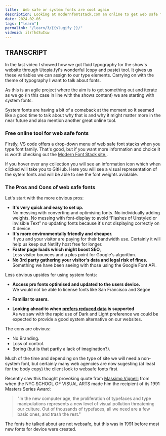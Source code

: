 ```yaml
---
title:  Web safe or system fonts are cool again
description: Looking at modernfontstack.com an online to get web safe fonts. 
date: 2024-02-06
tags: ["learn"]
permalink: "/learn/3/{{slugify }}/"
videoid: ilrfhdSuIsw
---
```


TRANSCRIPT
----------

In the last video I showed how we got fluid typography for the show's website through Utopia.fyi's wonderful (copy and paste) tool. It gives us these variables we can assign to our type elements. Carrying on with the theme of typography I want to talk about fonts.

As this is an agile project where the aim is to get something out and iterate as we go (in this case in line with the shows content) we are starting with system fonts.

System fonts are having a bit of a comeback at the moment so It seemed like a good time to talk about why that is and why it might matter more in the near future and also mention another great online tool.

### Free online tool for web safe fonts

Firstly, VS code offers a drop-down menu of web safe font stacks when you type font family. That's good, but if you want more information and choice it is worth checking out the [Modern Font Stack site.](https://modernfontstacks.com/).

If you hover over any collection you will see an information icon which when clicked will take you to GitHub. Here you will see a visual representation of the sytem fonts and will be able to see the font weights avialable.

### The Pros and Cons of web safe fonts

Let's start with the more obvious pros:

*   **It's very quick and easy to set up.**  
    No messing with converting and optimising fonts. No individually adding weights. No messing with font-display to avoid “Flashes of Unstyled or invisible Text” no updating fonts because it's not displaying correctly on X device.
*   **It's more environmentally friendly and cheaper.**  
    If you and your visitor are paying for their bandwidth use. Certainly it will help us keep out Netlify host free for longer.
*   **Faster page loads which might boost SEO,**  
    Less visitor bounces and a plus point for Google's algorithm.
*   **No 3rd party gathering your visitor's data and legal risk of fines.**  
    Something we have been seeing with those using the Google Font API.

Less obvious upsides for using system fonts:

*   **Access pro fonts optimised and updated to the users device.**  
    We would not be able to license fonts like San Francisco and Segoe
*   **Familiar to users.**  
    
*   **Looking ahead to when [prefers reduced data](https://developer.mozilla.org/en-US/docs/Web/CSS/@media/prefers-reduced-data/) is supported**  
    As we saw with the rapid use of Dark and Light preference we could be expected to provide a good system alternative on our websites.

The cons are obvious:

*   No Branding.
*   Loss of control.
*   Boring (but is that partly a lack of imagination?).

Much of the time and depending on the type of site we will need a non-system font, but certainly many web agencies are now sugesting (at least for the body copy) the client look to websafe fonts first.

Recently saw this thought provoking quote from [Massimo Vignelli](https://en.wikipedia.org/wiki/Massimo_Vignelli) from when the NYC SCHOOL OF VISUAL ARTS made him the recipient of its 1991 Masters Series Award:

> "In the new computer age, the proliferation of typefaces and type manipulations represents a new level of visual pollution threatening our culture. Out of thousands of typefaces, all we need are a few basic ones, and trash the rest."

The fonts he talked about are not websafe, but this was in 1991 before most new fonts for device were created.